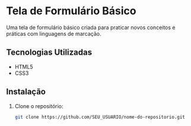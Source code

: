 # Tela de Formulário Básico

Uma tela de formulário básico criada para praticar novos conceitos e práticas com linguagens de marcação. 

## Tecnologias Utilizadas
- HTML5
- CSS3

## Instalação
1. Clone o repositório:
   ```bash
   git clone https://github.com/SEU_USUARIO/nome-do-repositorio.git
